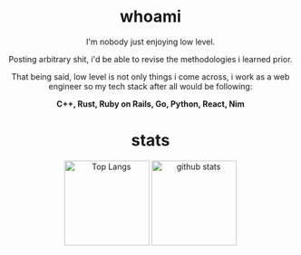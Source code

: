 <div align="center">
  <h1>whoami</h1>
  
  I'm nobody just enjoying low level.
  
  Posting arbitrary shit, i'd be able to revise the methodologies i learned prior.
  
  That being said, low level is not only things i come across, i work as a web engineer so my tech stack after all would be following:
 
  **C++, Rust, Ruby on Rails, Go, Python, React, Nim**

</div>

<div align="center">
  <h1>stats</h1>
  <img alt="Top Langs" height="150px" src="https://github-readme-stats-one-self.vercel.app/api?username=pseuxide&show_icons=true&theme=dracula&count_private=true&border_color=574666" />
  <img alt="github stats" height="150px" src="https://github-readme-stats-one-self.vercel.app/api/top-langs/?username=pseuxide&layout=compact&theme=dracula&border_color=574666" />
</div>
